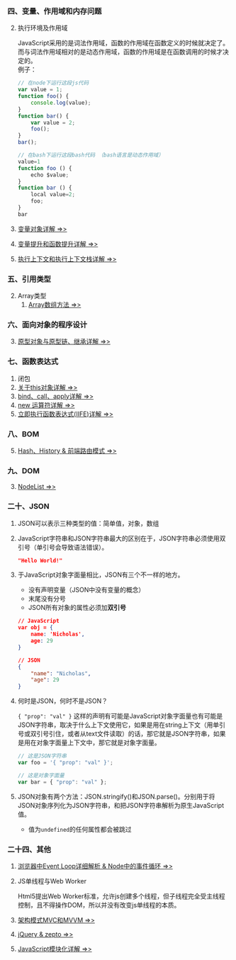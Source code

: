 ### 四、变量、作用域和内存问题
2. 执行环境及作用域

    JavaScript采用的是词法作用域，函数的作用域在函数定义的时候就决定了。   
    而与词法作用域相对的是动态作用域，函数的作用域是在函数调用的时候才决定的。  
    例子：
    ```js
    // 在node下运行这段js代码
    var value = 1;
    function foo() {
        console.log(value);
    }
    function bar() {
        var value = 2;
        foo();
    }
    bar();

    // 在bash下运行这段bash代码 （bash语言是动态作用域）
    value=1
    function foo () {
        echo $value;
    }
    function bar () {
        local value=2;
        foo;
    }
    bar
    ```
3. [变量对象详解 =>>](./VO.md)

4. [变量提升和函数提升详解 =>>](./Hoisting.md)

5. [执行上下文和执行上下文栈详解 =>>](./Context.md)

### 五、引用类型
2. Array类型
    1. [Array数组方法 =>>](./Array.md)

### 六、面向对象的程序设计
3. [原型对象与原型链、继承详解 =>>](./Prototype.md)
        
### 七、函数表达式
1. 闭包
2. [关于this对象详解 =>>](./This.md)
3. [bind、call、apply详解 =>>](./Bind&Call&Apply.md)
4. [new 运算符详解 =>>](./New.md)
5. [立即执行函数表达式(IIFE)详解 =>>](./IIFE.md)

### 八、BOM
5. [Hash、History & 前端路由模式 =>>](./Router.md)

### 九、DOM
3. [NodeList =>>](./NodeList.md)

### 二十、JSON
1. JSON可以表示三种类型的值：简单值，对象，数组

2. JavaScript字符串和JSON字符串最大的区别在于，JSON字符串必须使用双引号（单引号会导致语法错误）。
    ```json
    "Hello World!"
    ```

3. 于JavaScript对象字面量相比，JSON有三个不一样的地方。
    * 没有声明变量（JSON中没有变量的概念）
    * 末尾没有分号
    * JSON所有对象的属性必须加**双引号**
    ```json
    // JavaScript
    var obj = {
        name: 'Nicholas',
        age: 29
    }

    // JSON
    {
        "name": "Nicholas",
        "age": 29
    }
    ```
4. 何时是JSON，何时不是JSON？

    `{ "prop": "val" }` 这样的声明有可能是JavaScript对象字面量也有可能是JSON字符串，取决于什么上下文使用它，如果是用在string上下文（用单引号或双引号引住，或者从text文件读取）的话，那它就是JSON字符串，如果是用在对象字面量上下文中，那它就是对象字面量。
    ```js
    // 这是JSON字符串
    var foo = '{ "prop": "val" }';
    
    // 这是对象字面量
    var bar = { "prop": "val" };
    ```

5. JSON对象有两个方法：JSON.stringify()和JSON.parse()。分别用于将JSON对象序列化为JSON字符串，和把JSON字符串解析为原生JavaScript值。
    * 值为`undefined`的任何属性都会被跳过

### 二十四、其他
1. [浏览器中Event Loop详细解析 & Node中的事件循环 =>>](./EventLoop.md)

2. JS单线程与Web Worker

    Html5提出Web Worker标准，允许js创建多个线程，但子线程完全受主线程控制，且不得操作DOM，所以并没有改变js单线程的本质。

3. [架构模式MVC和MVVM =>>](./ArchitecturalPattern.md)

4. [jQuery & zepto =>>](./jq&zepto.md)

5. [JavaScript模块化详解 =>>](./JavaScriptModules.md)